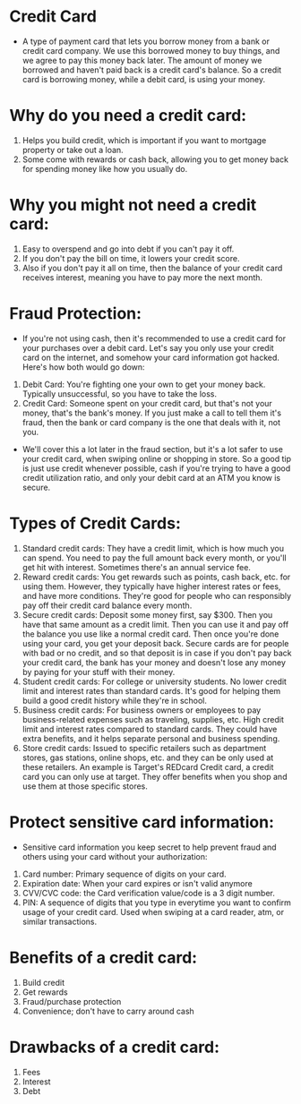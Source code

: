 # Credit Card
- A type of payment card that lets you borrow money from a
  bank or credit card company. We use this borrowed money to 
  buy things, and we agree to pay this money back later.
  The amount of money we borrowed and haven't paid back is a 
  credit card's balance. So a credit card is borrowing money, 
  while a debit card, is using your money. 

# Why do you need a credit card:
1. Helps you build credit, which is important if you want to mortgage property or take out a loan.
2. Some come with rewards or cash back, allowing you to get money back for spending money like how you usually do.

# Why you might not need a credit card:
1. Easy to overspend and go into debt if you can't pay it off.
2. If you don't pay the bill on time, it lowers your credit score. 
3. Also if you don't pay it all on time, then the balance of your credit 
  card receives interest, meaning you have to pay more the next month.

# Fraud Protection:
- If you're not using cash, then it's recommended to use a credit card for your 
  purchases over a debit card. Let's say you only use your credit card on the 
  internet, and somehow your card information got hacked. Here's how both would go down:
1. Debit Card: You're fighting one your own to get your money back.
  Typically unsuccessful, so you have to take the loss.
2. Credit Card: Someone spent on your credit card, but that's not your money, 
  that's the bank's money. If you just make a call to tell them it's 
  fraud, then the bank or card company is the one that deals with it, not you. 
- We'll cover this a lot later in the fraud section, but it's a lot safer to use your credit card, when swiping online or shopping in store. So a good tip is just use credit whenever possible, cash if you're trying to 
have a good credit utilization ratio, and only your debit card at an ATM you know is secure. 

# Types of Credit Cards:
1. Standard credit cards: They have a credit limit, which is how much you can spend. You need to pay the full amount back every month, or you'll get hit with interest. Sometimes there's an annual service fee.
2. Reward credit cards: You get rewards such as points, cash back, etc. for using them. However, they typically have higher interest rates or fees, and have more conditions. They're good for people who can responsibly pay off their credit card balance every month.
3. Secure credit cards: Deposit some money first, say $300. Then you have that same amount as a credit limit. Then you can use it and pay off the balance you use like a normal credit card. Then once you're done using your card, you get your deposit back. Secure cards are for people with bad or no credit, and so that deposit is in case if you don't pay back your credit card, the bank has your money and doesn't lose any money by paying for your stuff with their money.
4. Student credit cards: For college or university students. No lower credit limit and interest rates than standard cards. It's good for helping them build a good credit history while they're in school.
5. Business credit cards: For business owners or employees to pay business-related expenses such as traveling, supplies, etc. High credit limit and interest rates compared to standard cards. They could have extra benefits, and it helps separate personal and business spending.
6. Store credit cards: Issued to specific retailers such as department stores, gas stations, online shops, etc.
and they can be only used at these retailers. An example is Target's REDcard Credit card, a credit card you can only use at target. They offer benefits when you shop and use them at those specific stores.


# Protect sensitive card information:
- Sensitive card information you keep secret to help prevent fraud and others using your card without your authorization:
1. Card number: Primary sequence of digits on your card.
2. Expiration date: When your card expires or isn't valid anymore
3. CVV/CVC code: the Card verification value/code is a 3 digit number.
4. PIN: A sequence of digits that you type in everytime you want to confirm usage of your credit card. Used when swiping at a card reader, atm, or similar transactions.



# Benefits of a credit card:
1. Build credit
2. Get rewards
3. Fraud/purchase protection
4. Convenience; don't have to carry around cash

# Drawbacks of a credit card:
1. Fees
2. Interest
3. Debt